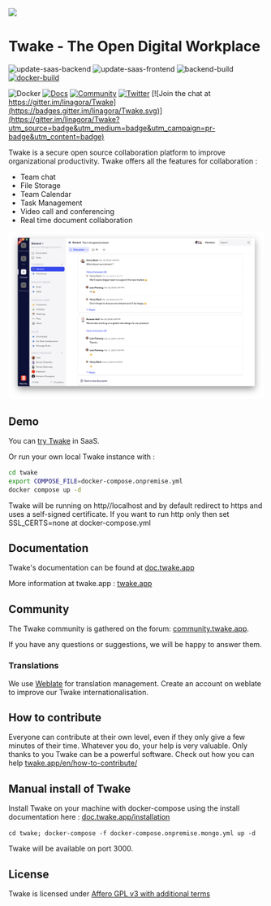 ![](https://twake.app/medias/Twake-long.png)

# Twake - The Open Digital Workplace

![update-saas-backend](https://github.com/TwakeApp/Twake/workflows/update-saas-backend/badge.svg?branch=main&style=flat)
![update-saas-frontend](https://github.com/TwakeApp/Twake/workflows/update-saas-frontend/badge.svg?branch=main&style=flat)
![backend-build](https://github.com/TwakeApp/Twake/workflows/backend-build/badge.svg?branch=main&style=flat)
[![docker-build](https://github.com/Twake/Twake/actions/workflows/docker.yml/badge.svg)](https://github.com/Twake/Twake/actions/workflows/docker.yml)

![Docker](https://img.shields.io/docker/pulls/twaketech/twake-node?style=flat)
[![Docs](https://img.shields.io/badge/docs-up--to--date-blueviolet?style=flat)](https://doc.twake.app)
[![Community](https://img.shields.io/badge/community-awesome-brightgreen?style=flat)](https://community.twake.app)
[![Twitter](https://img.shields.io/badge/twitter-%40twake-blue?style=flat)](https://twitter.com/twake) [![Join the chat at https://gitter.im/linagora/Twake](https://badges.gitter.im/linagora/Twake.svg)](https://gitter.im/linagora/Twake?utm_source=badge&utm_medium=badge&utm_campaign=pr-badge&utm_content=badge)

Twake is a secure open source collaboration platform to improve organizational productivity.
Twake offers all the features for collaboration :

- Team chat
- File Storage
- Team Calendar
- Task Management
- Video call and conferencing
- Real time document collaboration

<a href="https://twake.app"><img width=800 src="https://github.com/linagora/Twake/raw/main/twake.png"/></a>

## Demo

You can <a href="https://twake.app"> try Twake</a> in SaaS.

Or run your own local Twake instance with :

```bash
cd twake 
export COMPOSE_FILE=docker-compose.onpremise.yml
docker compose up -d
```

Twake will be running on http//localhost and by default redirect to https and uses a self-signed certificate. If you want to run http only then set SSL_CERTS=none at docker-compose.yml

## Documentation

Twake's documentation can be found at [doc.twake.app](https://doc.twake.app)

More information at twake.app : [twake.app](https://twake.app)

## Community

The Twake community is gathered on the forum: [community.twake.app](https://community.twake.app).

If you have any questions or suggestions, we will be happy to answer them.

### Translations

We use [Weblate](https://hosted.weblate.org/projects/twake/) for translation management. Create an account on weblate to improve our Twake internationalisation.

## How to contribute

Everyone can contribute at their own level, even if they only give a few minutes of their time. Whatever you do, your help is very valuable. Only thanks to you Twake can be a powerful software. Check out how you can help [twake.app/en/how-to-contribute/](https://twake.app/en/how-to-contribute/)

## Manual install of Twake

Install Twake on your machine with docker-compose using the install documentation here :
[doc.twake.app/installation](https://doc.twake.app/installation)

`cd twake; docker-compose -f docker-compose.onpremise.mongo.yml up -d`

Twake will be available on port 3000.

## License

Twake is licensed under [Affero GPL v3 with additional terms](https://github.com/TwakeApp/Twake/blob/main/LICENSE.md)

